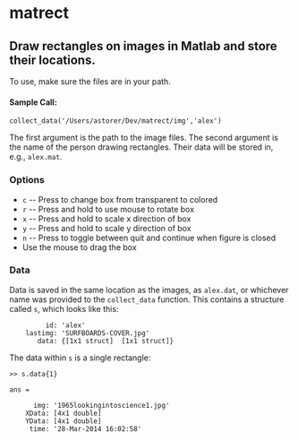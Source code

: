 matrect
=======

## Draw rectangles on images in Matlab and store their locations.

To use, make sure the files are in your path.

#### Sample Call:

`collect_data('/Users/astorer/Dev/matrect/img','alex')`

The first argument is the path to the image files.
The second argument is the name of the person drawing rectangles.  Their data will be stored in, e.g., `alex.mat`.

### Options

* `c` --  Press to change box from transparent to colored
* `r` --  Press and hold to use mouse to rotate box
* `x` --  Press and hold to scale x direction of box
* `y` --  Press and hold to scale y direction of box
* `n` --  Press to toggle between quit and continue when figure is closed
* Use the mouse to drag the box

### Data

Data is saved in the same location as the images, as `alex.dat`, or
whichever name was provided to the `collect_data` function.  This
contains a structure called `s`, which looks like this:

```
         id: 'alex'
    lastimg: 'SURFBOARDS-COVER.jpg'
       data: {[1x1 struct]  [1x1 struct]}
```

The data within `s` is a single rectangle:

```
>> s.data{1}

ans = 

      img: '1965lookingintoscience1.jpg'
    XData: [4x1 double]
    YData: [4x1 double]
     time: '28-Mar-2014 16:02:58'
```
